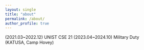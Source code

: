 ```yaml
---
layout: single
title: "about"
permalink: /about/
author_profile: true
---
```


<div>
(2021.03~2022.12) UNIST CSE 21
(2023.04~2024.10) Military Duty (KATUSA, Camp Hovey)
</div>